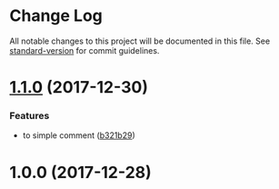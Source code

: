 # Change Log

All notable changes to this project will be documented in this file. See [standard-version](https://github.com/conventional-changelog/standard-version) for commit guidelines.

<a name="1.1.0"></a>
# [1.1.0](https://github.com/forsigner/schema-to-object/compare/v1.0.0...v1.1.0) (2017-12-30)


### Features

* to simple comment ([b321b29](https://github.com/forsigner/schema-to-object/commit/b321b29))



<a name="1.0.0"></a>
# 1.0.0 (2017-12-28)
